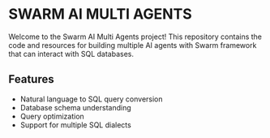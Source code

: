 # SWARM AI MULTI AGENTS

Welcome to the Swarm AI Multi Agents project! This repository contains the code and resources for building multiple AI agents with Swarm framework that can interact with SQL databases.

## Features

- Natural language to SQL query conversion
- Database schema understanding
- Query optimization
- Support for multiple SQL dialects
